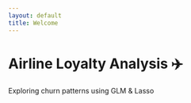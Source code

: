 ```yaml
---
layout: default
title: Welcome
---
```


# Airline Loyalty Analysis ✈️  
Exploring churn patterns using GLM & Lasso

